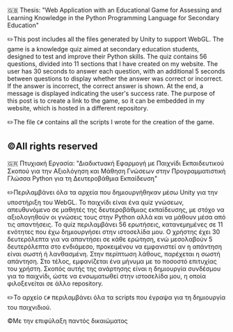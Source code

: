 :gb: Thesis: "Web Application with an Educational Game for Assessing and Learning Knowledge in the Python Programming Language for Secondary Education"

✏️This post includes all the files generated by Unity to support WebGL. The game is a knowledge quiz aimed at secondary education students, designed to test and improve their Python skills. The quiz contains 56 questions, divided into 11 sections that I have created on my website. The user has 30 seconds to answer each question, with an additional 5 seconds between questions to display whether the answer was correct or incorrect. If the answer is incorrect, the correct answer is shown. At the end, a message is displayed indicating the user's success rate. The purpose of this post is to create a link to the game, so it can be embedded in my website, which is hosted in a different repository.

✏️The file `C#` contains all the scripts I wrote for the creation of the game.

©️All rights reserved
----------------------------------------------------------------------------------------------------------------------------------------------------------------------
:greece: Πτυχιακή Εργασία: "Διαδικτυακή Εφαρμογή με Παιχνίδι Εκπαιδευτικού Σκοπού για την Αξιολόγηση και Μάθηση Γνώσεων στην Προγραμματιστική Γλώσσα Python για τη Δευτεροβάθμια Εκπαίδευση"

✏️Περιλαμβάνει όλα τα αρχεία που δημιουργήθηκαν μέσω Unity για την υποστήριξη του WebGL. Το παιχνίδι είναι ένα quiz γνώσεων, απευθυνόμενο σε μαθητές της δευτεροβάθμιας εκπαίδευσης, με στόχο να αξιολογηθούν οι γνώσεις τους στην Python αλλά και να μάθουν μέσα από τις απαντήσεις. Το quiz περιλαμβάνει 56 ερωτήσεις, κατανεμημένες σε 11 ενότητες που έχω δημιουργήσει στην ιστοσελίδα μου. Ο χρήστης έχει 30 δευτερόλεπτα για να απαντήσει σε κάθε ερώτηση, ενώ μεσολαβούν 5 δευτερόλεπτα στο ενδιάμεσο, προκειμένου να εμφανιστεί αν η απάντηση είναι σωστή ή λανθασμένη. Στην περίπτωση λάθους, παρέχεται η σωστή απάντηση. Στο τέλος, εμφανίζεται ένα μήνυμα με το ποσοστό επιτυχίας του χρήστη. Σκοπός αυτής της ανάρτησης είναι η δημιουργία συνδέσμου για το παιχνίδι, ώστε να ενσωματωθεί στην ιστοσελίδα μου, η οποία φιλοξενείται σε άλλο repository.

✏️Το αρχείο `C#` περιλαμβάνει όλα τα scripts που έγραψα για τη δημιουργία του παιχνιδιού.



©️Με την επιφύλαξη παντός δικαιώματος
